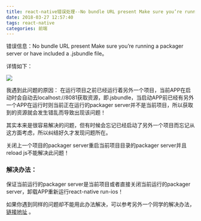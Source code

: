 ```yaml
---
title: react-native错误处理--No bundle URL present Make sure you’re running a packager server or have included a .jsbundle file
date: 2018-03-27 12:57:40
tags: react-native
categories: 前端
---
```


错误信息：No bundle URL present Make sure you’re running a packager server or have included a .jsbundle file。

详情如下：

![](https://upload-images.jianshu.io/upload_images/9814928-7c9f2c0006b1eaf5.png?imageMogr2/auto-orient/strip%7CimageView2/2/w/1240)

我遇到此问题的原因：
在运行项目之前已经运行着另外一个项目，当前APP在启动时会自动去localhost://8081获取资源，即.jsbundle，当启动APP前已经有另外一个APP在运行时则当前正在运行的packager server并不是当前项目，所以获取到的资源就会发生错乱而导致出现该问题！

其实本来是很容易解决的问题，但有时候会忘记已经启动了另外一个项目而忘记从这方面考虑，所以纠结好久才发现问题所在。

关闭上一个项目的packager server重启当前项目目录的packager server并且reload js不能解决此问题！

### 解决办法：
保证当前运行的packager server是当前项目或者直接关闭当前运行的packager server，卸载APP重新运行react-native run-ios！

如果你遇到同样的问题却不能用此办法解决，可以参考另外一个同学的解决办法，[链接地址](https://blog.csdn.net/ghoiufyia/article/details/78783870
) 。
